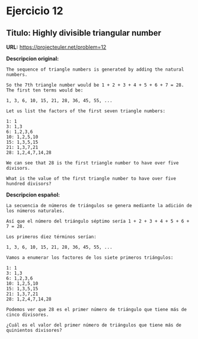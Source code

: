 Ejercicio 12
============

Titulo: Highly divisible triangular number
------------------------------------------

**URL:** https://projecteuler.net/problem=12


**Descripcion original:**

    The sequence of triangle numbers is generated by adding the natural numbers. 
    
    So the 7th triangle number would be 1 + 2 + 3 + 4 + 5 + 6 + 7 = 28. The first ten terms would be:

    1, 3, 6, 10, 15, 21, 28, 36, 45, 55, ...

    Let us list the factors of the first seven triangle numbers:

    1: 1
    3: 1,3
    6: 1,2,3,6
    10: 1,2,5,10
    15: 1,3,5,15
    21: 1,3,7,21
    28: 1,2,4,7,14,28

    We can see that 28 is the first triangle number to have over five divisors.

    What is the value of the first triangle number to have over five hundred divisors?


**Descripcion español:**

    La secuencia de números de triángulos se genera mediante la adición de los números naturales.
    
    Así que el número del triángulo séptimo sería 1 + 2 + 3 + 4 + 5 + 6 + 7 = 28. 
    
    Los primeros diez términos serían:

    1, 3, 6, 10, 15, 21, 28, 36, 45, 55, ...

    Vamos a enumerar los factores de los siete primeros triángulos:

    1: 1
    3: 1,3
    6: 1,2,3,6
    10: 1,2,5,10
    15: 1,3,5,15
    21: 1,3,7,21
    28: 1,2,4,7,14,28
    
    Podemos ver que 28 es el primer número de triángulo que tiene más de cinco divisores.

    ¿Cuál es el valor del primer número de triángulos que tiene más de quinientos divisores?